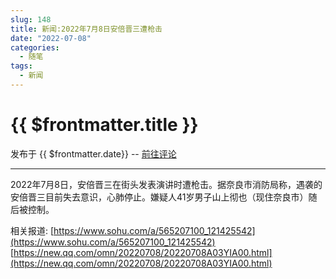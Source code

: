 ```yaml
---
slug: 148
title: 新闻:2022年7月8日安倍晋三遭枪击
date: "2022-07-08"
categories: 
  - 随笔
tags: 
  - 新闻
---
```



# {{ $frontmatter.title }}

发布于 {{ $frontmatter.date}} -- [前往评论](https://zishu.me)

---

2022年7月8日，安倍晋三在街头发表演讲时遭枪击。据奈良市消防局称，遇袭的安倍晋三目前失去意识，心肺停止。嫌疑人41岁男子山上彻也（现住奈良市）随后被控制。

相关报道: 
[https://www.sohu.com/a/565207100_121425542](https://www.sohu.com/a/565207100_121425542)
[https://new.qq.com/omn/20220708/20220708A03YIA00.html](https://new.qq.com/omn/20220708/20220708A03YIA00.html)